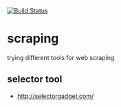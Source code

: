 [![Build Status](https://travis-ci.org/brownman/scraping.svg?branch=develop)](https://travis-ci.org/brownman/scraping)


  
 
    
   
   
   
   
  


 
 
 


scraping
=========
trying different tools for web scraping

selector tool 
----
- http://selectorgadget.com/
  
   
